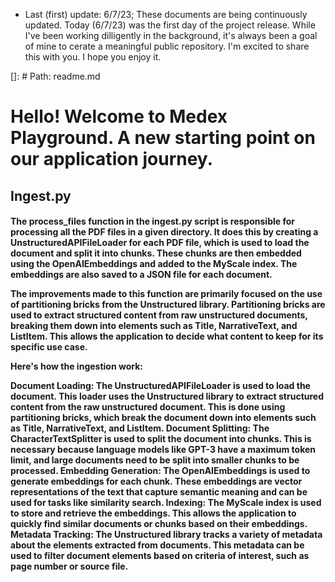 * Last (first) update: 6/7/23; These documents are being continuously updated. Today (6/7/23) was the first day of the project release. While I've been working dilligently in the background, it's always been a goal of mine to cerate a meaningful public repository. I'm excited to share this with you. I hope you enjoy it. 

[]: # Path: readme.md

<h1>Hello! Welcome to Medex Playground. A new starting point on our application journey.</h1>

<h2>Ingest.py</h2>

<h4>The process_files function in the ingest.py script is responsible for processing all the PDF files in a given directory. It does this by creating a UnstructuredAPIFileLoader for each PDF file, which is used to load the document and split it into chunks. These chunks are then embedded using the OpenAIEmbeddings and added to the MyScale index. The embeddings are also saved to a JSON file for each document.

The improvements made to this function are primarily focused on the use of partitioning bricks from the Unstructured library. Partitioning bricks are used to extract structured content from raw unstructured documents, breaking them down into elements such as Title, NarrativeText, and ListItem. This allows the application to decide what content to keep for its specific use case.

Here's how the ingestion work:

Document Loading: The UnstructuredAPIFileLoader is used to load the document. This loader uses the Unstructured library to extract structured content from the raw unstructured document. This is done using partitioning bricks, which break the document down into elements such as Title, NarrativeText, and ListItem.
Document Splitting: The CharacterTextSplitter is used to split the document into chunks. This is necessary because language models like GPT-3 have a maximum token limit, and large documents need to be split into smaller chunks to be processed.
Embedding Generation: The OpenAIEmbeddings is used to generate embeddings for each chunk. These embeddings are vector representations of the text that capture semantic meaning and can be used for tasks like similarity search.
Indexing: The MyScale index is used to store and retrieve the embeddings. This allows the application to quickly find similar documents or chunks based on their embeddings.
Metadata Tracking: The Unstructured library tracks a variety of metadata about the elements extracted from documents. This metadata can be used to filter document elements based on criteria of interest, such as page number or source file.</h4>